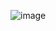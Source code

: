 ![image](https://user-images.githubusercontent.com/8117075/152490793-e1e8de4e-4baa-4397-95a0-f9b5ce3a2e10.png)
